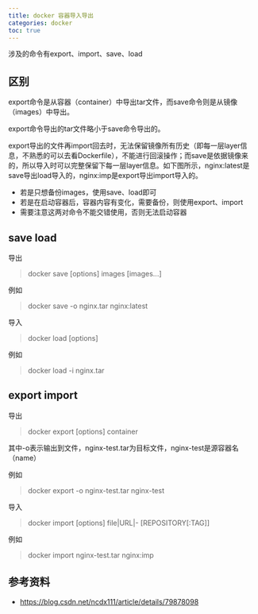 ```yaml
---
title: docker 容器导入导出
categories: docker
toc: true
---
```



涉及的命令有export、import、save、load

## 区别

export命令是从容器（container）中导出tar文件，而save命令则是从镜像（images）中导出。

export命令导出的tar文件略小于save命令导出的。

export导出的文件再import回去时，无法保留镜像所有历史（即每一层layer信息，不熟悉的可以去看Dockerfile），不能进行回滚操作；而save是依据镜像来的，所以导入时可以完整保留下每一层layer信息。如下图所示，nginx:latest是save导出load导入的，nginx:imp是export导出import导入的。

- 若是只想备份images，使用save、load即可
- 若是在启动容器后，容器内容有变化，需要备份，则使用export、import
- 需要注意这两对命令不能交错使用，否则无法启动容器
  
## save load

导出

> docker save [options] images [images...]

例如 

> docker save -o nginx.tar nginx:latest

导入 

> docker load [options]

例如

> docker load -i nginx.tar

## export  import

导出

> docker export [options] container

其中-o表示输出到文件，nginx-test.tar为目标文件，nginx-test是源容器名（name）

例如

> docker export -o nginx-test.tar nginx-test


导入

> docker import [options] file|URL|- [REPOSITORY[:TAG]]


 例如

> docker import nginx-test.tar nginx:imp



## 参考资料

- https://blog.csdn.net/ncdx111/article/details/79878098